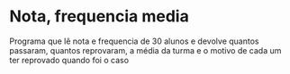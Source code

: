 # Nota, frequencia  media
Programa que lê nota e frequencia de 30 alunos e devolve quantos passaram, quantos reprovaram, a média da turma e o motivo de cada um ter reprovado quando foi o caso
